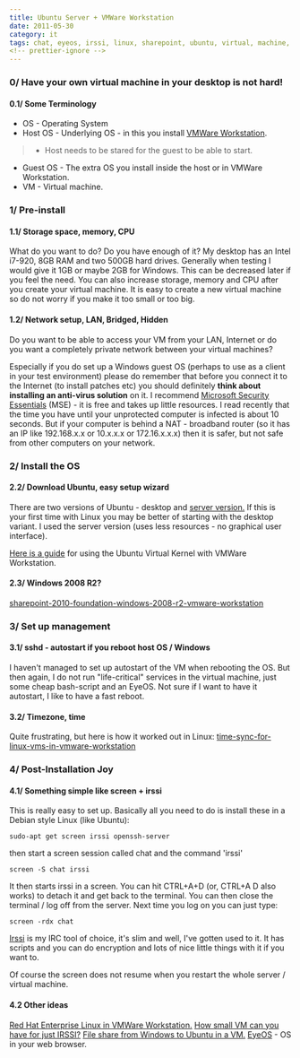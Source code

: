 ```yaml
---
title: Ubuntu Server + VMWare Workstation
date: 2011-05-30
category: it
tags: chat, eyeos, irssi, linux, sharepoint, ubuntu, virtual, machine, vm, vmware, workstation, windows
<!-- prettier-ignore -->
---
```


### **0/ Have your own virtual machine in your desktop is not hard!**

#### 0.1/ Some Terminology

- OS - Operating System
- Host OS - Underlying OS - in this you install [VMWare Workstation](http://www.vmware.com/products/workstation/ "vmware workstation").

> - Host needs to be stared for the guest to be able to start.

- Guest OS - The extra OS you install inside the host or in VMWare Workstation.
- VM - Virtual machine.

### **1/ Pre-install**

#### 1.1/ Storage space, memory, CPU

What do you want to do? Do you have enough of it? My desktop has an Intel i7-920, 8GB RAM and two 500GB hard drives. Generally when testing I would give it 1GB or maybe 2GB for Windows. This can be decreased later if you feel the need. You can also increase storage, memory and CPU after you create your virtual machine. It is easy to create a new virtual machine so do not worry if you make it too small or too big.

#### 1.2/ Network setup, LAN, Bridged, Hidden

Do you want to be able to access your VM from your LAN, Internet or do you want a completely private network between your virtual machines?

Especially if you do set up a Windows guest OS (perhaps to use as a client in your test environment) please do remember that before you connect it to the Internet (to install patches etc) you should definitely **think about installing an anti-virus solution** on it. I recommend [Microsoft Security Essentials](http://www.microsoft.com/security/pc-security/mse.aspx "on microsoft.com") (MSE) - it is free and takes up little resources. I read recently that the time you have until your unprotected computer is infected is about 10 seconds. But if your computer is behind a NAT - broadband router (so it has an IP like 192.168.x.x or 10.x.x.x or 172.16.x.x.x) then it is safer, but not safe from other computers on your network.

### **2/ Install the OS**

#### 2.2/ Download Ubuntu, easy setup wizard

There are two versions of Ubuntu - desktop and [server version.](http://www.ubuntu.com/server "ubuntu server") If this is your first time with Linux you may be better of starting with the desktop variant. I used the server version (uses less resources - no graphical user interface).

[Here is a guide](https://www.guldmyr.com/ubuntu-10-10-minimal-virtual-kernel-vmware-workstation/ "ubuntu-10-10-minimal-virtual-kernel-vmware-workstation") for using the Ubuntu Virtual Kernel with VMWare Workstation.

#### 2.3/ Windows 2008 R2?

[sharepoint-2010-foundation-windows-2008-r2-vmware-workstation](https://www.guldmyr.com/sharepoint-2010-foundation-windows-2008-r2-vmware-workstation/ "sharepoint-2010-foundation-windows-2008-r2-vmware-workstation")

### **3/ Set up management**

#### 3.1/ sshd - autostart if you reboot host OS / Windows

I haven't managed to set up autostart of the VM when rebooting the OS. But then again, I do not run "life-critical" services in the virtual machine, just some cheap bash-script and an EyeOS. Not sure if I want to have it autostart, I like to have a fast reboot.

#### 3.2/ Timezone, time

Quite frustrating, but here is how it worked out in Linux: [time-sync-for-linux-vms-in-vmware-workstation](https://www.guldmyr.com/time-sync-for-linux-vms-in-vmware-workstation/ "time-sync-for-linux-vms-in-vmware-workstation/")

### 4/ Post-Installation Joy

#### 4.1/ Something simple like screen + irssi

This is really easy to set up. Basically all you need to do is install these in a Debian style Linux (like Ubuntu):

`sudo-apt get screen irssi openssh-server`

then start a screen session called chat and the command 'irssi'

`screen -S chat irssi`

It then starts irssi in a screen. You can hit CTRL+A+D (or, CTRL+A D also works) to detach it and get back to the terminal. You can then close the terminal / log off from the server. Next time you log on you can just type:

`screen -rdx chat`

[Irssi](http://irssi.org/ ".org") is my IRC tool of choice, it's slim and well, I've gotten used to it. It has scripts and you can do encryption and lots of nice little things with it if you want to.

Of course the screen does not resume when you restart the whole server / virtual machine.

#### 4.2 Other ideas

[Red Hat Enterprise Linux in VMWare Workstation.](https://www.guldmyr.com/red-hat-enterprise-linuxrhel-in-vmware-workstation/ "red-hat-enterprise-linuxrhel-in-vmware-workstation/") [How small VM can you have for just IRSSI?](https://www.guldmyr.com/ubuntu-10-10-vmware-irssi/ "ubuntu-10-10-vmware-irssi/") [File share from Windows to Ubuntu in a VM.](https://www.guldmyr.com/file-share-from-ubuntu-10-10-with-windows-7-client/ "file-share-from-ubuntu-10-10-with-windows-7-client/") [EyeOS](https://www.guldmyr.com/eyeos-cloud-desktop-in-your-browser-part-2/ "eyeos-cloud-desktop-in-your-browser-part-2/") - OS in your web browser.
